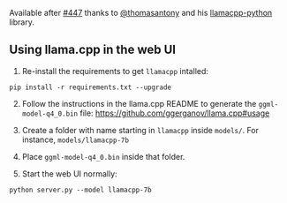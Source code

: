 Available after [#447](https://github.com/oobabooga/text-generation-webui/pull/447) thanks to [@thomasantony](https://github.com/thomasantony) and his [llamacpp-python](https://github.com/thomasantony/llamacpp-python) library.

## Using llama.cpp in the web UI

1. Re-install the requirements to get `llamacpp` intalled:

```
pip install -r requirements.txt --upgrade
```

2. Follow the instructions in the llama.cpp README to generate the `ggml-model-q4_0.bin` file: https://github.com/ggerganov/llama.cpp#usage

3. Create a folder with name starting in `llamacpp` inside `models/`. For instance, `models/llamacpp-7b`

4. Place `ggml-model-q4_0.bin` inside that folder.

5. Start the web UI normally:

```
python server.py --model llamacpp-7b
```